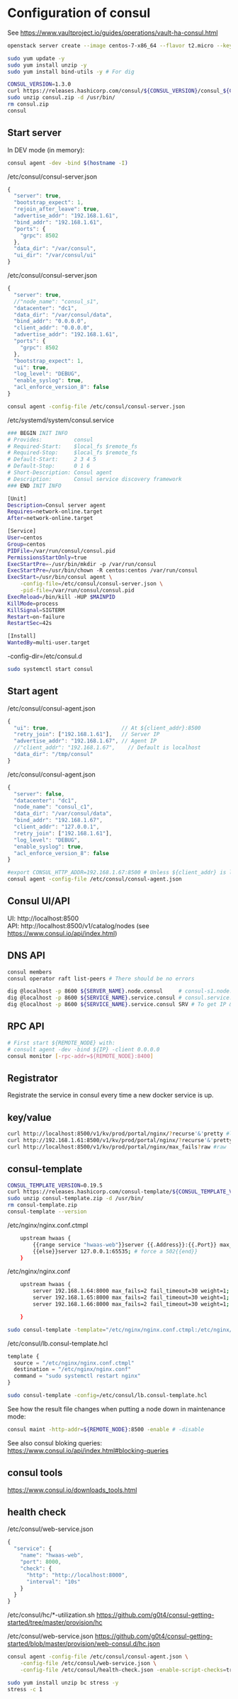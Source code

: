 # Configuration of consul

See https://www.vaultproject.io/guides/operations/vault-ha-consul.html

```bash
openstack server create --image centos-7-x86_64 --flavor t2.micro --key-name crozier-nagra --security-group ssh-tenant --nic net-id=private consul-sN
```

```bash
sudo yum update -y
sudo yum install unzip -y
sudo yum install bind-utils -y # For dig
```

```bash
CONSUL_VERSION=1.3.0
curl https://releases.hashicorp.com/consul/${CONSUL_VERSION}/consul_${CONSUL_VERSION}_linux_amd64.zip -o consul.zip
sudo unzip consul.zip -d /usr/bin/
rm consul.zip
consul
```

## Start server

In DEV mode (in memory):
```bash
consul agent -dev -bind $(hostname -I)
```

/etc/consul/consul-server.json
```javascript
{
  "server": true,
  "bootstrap_expect": 1,
  "rejoin_after_leave": true,
  "advertise_addr": "192.168.1.61",
  "bind_addr": "192.168.1.61",
  "ports": {
    "grpc": 8502
  },
  "data_dir": "/var/consul",
  "ui_dir": "/var/consul/ui"
}
```

/etc/consul/consul-server.json
```javascript
{
  "server": true,
  //"node_name": "consul_s1",
  "datacenter": "dc1",
  "data_dir": "/var/consul/data",
  "bind_addr": "0.0.0.0",
  "client_addr": "0.0.0.0",
  "advertise_addr": "192.168.1.61",
  "ports": {
    "grpc": 8502
  },
  "bootstrap_expect": 1,
  "ui": true,
  "log_level": "DEBUG",
  "enable_syslog": true,
  "acl_enforce_version_8": false
}
```

```bash
consul agent -config-file /etc/consul/consul-server.json
```

/etc/systemd/system/consul.service
```bash
### BEGIN INIT INFO
# Provides:          consul
# Required-Start:    $local_fs $remote_fs
# Required-Stop:     $local_fs $remote_fs
# Default-Start:     2 3 4 5
# Default-Stop:      0 1 6
# Short-Description: Consul agent
# Description:       Consul service discovery framework
### END INIT INFO

[Unit]
Description=Consul server agent
Requires=network-online.target
After=network-online.target

[Service]
User=centos
Group=centos
PIDFile=/var/run/consul/consul.pid
PermissionsStartOnly=true
ExecStartPre=-/usr/bin/mkdir -p /var/run/consul
ExecStartPre=/usr/bin/chown -R centos:centos /var/run/consul
ExecStart=/usr/bin/consul agent \
    -config-file=/etc/consul/consul-server.json \
    -pid-file=/var/run/consul/consul.pid
ExecReload=/bin/kill -HUP $MAINPID
KillMode=process
KillSignal=SIGTERM
Restart=on-failure
RestartSec=42s

[Install]
WantedBy=multi-user.target
```

-config-dir=/etc/consul.d

```bash
sudo systemctl start consul
```

## Start agent

/etc/consul/consul-agent.json
```javascript
{
  "ui": true,                       // At ${client_addr}:8500
  "retry_join": ["192.168.1.61"],   // Server IP
  "advertise_addr": "192.168.1.67", // Agent IP
  //"client_addr": "192.168.1.67",    // Default is localhost
  "data_dir": "/tmp/consul"
}
```

/etc/consul/consul-agent.json
```javascript
{
  "server": false,
  "datacenter": "dc1",
  "node_name": "consul_c1",
  "data_dir": "/var/consul/data",
  "bind_addr": "192.168.1.67",
  "client_addr": "127.0.0.1",
  "retry_join": ["192.168.1.61"],
  "log_level": "DEBUG",
  "enable_syslog": true,
  "acl_enforce_version_8": false
}
```

```bash
#export CONSUL_HTTP_ADDR=192.168.1.67:8500 # Unless ${client_addr} is localhost
consul agent -config-file /etc/consul/consul-agent.json
```

## Consul UI/API

UI: http://localhost:8500 <br/>
API: http://localhost:8500/v1/catalog/nodes (see https://www.consul.io/api/index.html)

## DNS API

```bash
consul members
consul operator raft list-peers # There should be no errors
```

```bash
dig @localhost -p 8600 ${SERVER_NAME}.node.consul     # consul-s1.node.consul
dig @localhost -p 8600 ${SERVICE_NAME}.service.consul # consul.service.consul
dig @localhost -p 8600 ${SERVICE_NAME}.service.consul SRV # To get IP & PORT
```

## RPC API

```bash
# First start ${REMOTE_NODE} with:
# consult agent -dev -bind ${IP} -client 0.0.0.0
consul monitor [-rpc-addr=${REMOTE_NODE}:8400]
```

## Registrator

Registrate the service in consul every time a new docker service is up.

## key/value

```bash
curl http://localhost:8500/v1/kv/prod/portal/nginx/?recurse'&'pretty #local
curl http://192.168.1.61:8500/v1/kv/prod/portal/nginx/?recurse'&'pretty #remote
curl http://localhost:8500/v1/kv/prod/portal/nginx/max_fails?raw #raw
```

## consul-template

```bash
CONSUL_TEMPLATE_VERSION=0.19.5
curl https://releases.hashicorp.com/consul-template/${CONSUL_TEMPLATE_VERSION}/consul-template_${CONSUL_TEMPLATE_VERSION}_linux_amd64.zip -o consul-template.zip
sudo unzip consul-template.zip -d /usr/bin/
rm consul-template.zip
consul-template --version
```

/etc/nginx/nginx.conf.ctmpl
```bash
    upstream hwaas {
        {{range service "hwaas-web"}}server {{.Address}}:{{.Port}} max_fails={{key "prod/portal/nginx/max_fails"}} fail_timeout={{key "prod/portal/nginx/fail_timeout"}} weight={{keyOrDefault "prod/portal/nginx/weight" "1"}};
        {{else}}server 127.0.0.1:65535; # force a 502{{end}}
    }
```

/etc/nginx/nginx.conf
```bash
    upstream hwaas {
        server 192.168.1.64:8000 max_fails=2 fail_timeout=30 weight=1;
        server 192.168.1.65:8000 max_fails=2 fail_timeout=30 weight=1;
        server 192.168.1.66:8000 max_fails=2 fail_timeout=30 weight=1;

    }
```

```bash
sudo consul-template -template="/etc/nginx/nginx.conf.ctmpl:/etc/nginx/nginx.conf"
```

/etc/consul/lb.consul-template.hcl
```javascript
template {
  source = "/etc/nginx/nginx.conf.ctmpl"
  destination = "/etc/nginx/nginx.conf"
  command = "sudo systemctl restart nginx"
}
```

```bash
sudo consul-template -config=/etc/consul/lb.consul-template.hcl
```

See how the result file changes when putting a node down in maintenance mode:
```bash
consul maint -http-addr=${REMOTE_NODE}:8500 -enable # -disable
```

See also consul bloking queries:<br/>
https://www.consul.io/api/index.html#blocking-queries

## consul tools

https://www.consul.io/downloads_tools.html

## health check

/etc/consul/web-service.json
```javascript
{
  "service": {
    "name": "hwaas-web",
    "port": 8000,
    "check": {
      "http": "http://localhost:8000",
      "interval": "10s"
    }
  }
}
```

/etc/consul/hc/*-utilization.sh
https://github.com/g0t4/consul-getting-started/tree/master/provision/hc

/etc/consul/web-service.json
https://github.com/g0t4/consul-getting-started/blob/master/provision/web-consul.d/hc.json

```bash
consul agent -config-file /etc/consul/consul-agent.json \
    -config-file /etc/consul/web-service.json \
    -config-file /etc/consul/health-check.json -enable-script-checks=true
```

```bash
sudo yum install unzip bc stress -y
stress -c 1
```

